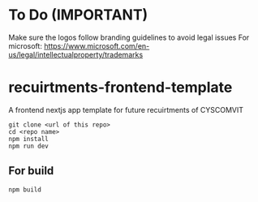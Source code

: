 # To Do (IMPORTANT)
Make sure the logos follow branding guidelines to avoid legal issues
For microsoft: https://www.microsoft.com/en-us/legal/intellectualproperty/trademarks


# recuirtments-frontend-template
A frontend nextjs app template for future recuirtments of CYSCOMVIT
```
git clone <url of this repo>
cd <repo name>
npm install
npm run dev
```

## For build
```
npm build
```
